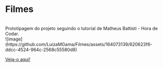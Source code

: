 # Filmes
<br>
Prototipagem do projeto seguindo o tutorial de Matheus Battisti - Hora de Codar.
<br>
![image](https://github.com/LuizaMGama/Filmes/assets/164073139/620623f6-ddcc-4524-964c-2568c55580d8)

[Veja-o aqui!]([https://filmes-xi.vercel.app/](https://filmes-xi.vercel.app/))
